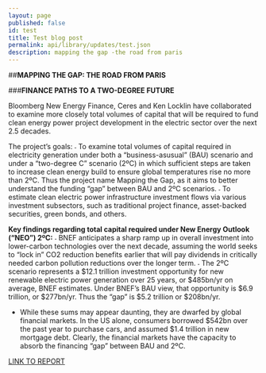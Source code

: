 ```yaml
---
layout: page
published: false 
id: test
title: Test blog post
permalink: api/library/updates/test.json
description: mapping the gap -the road from paris
---
```


##<b>MAPPING THE GAP: THE ROAD FROM PARIS</b>

###<b>FINANCE PATHS TO A TWO-DEGREE FUTURE</b>

Bloomberg New Energy Finance, Ceres and Ken Locklin have collaborated to examine more closely total volumes of capital that will be required to fund clean energy power project development in the electric sector over the next 2.5 decades.

The project’s goals:
˗ To examine total volumes of capital required in electricity generation under both a “business-asusual” (BAU) scenario and under a “two-degree C” scenario (2ºC) in which sufficient steps are taken to increase clean energy build to ensure global temperatures rise no more than 2ºC. Thus the project name Mapping the Gap, as it aims to better understand the funding “gap” between BAU and 2ºC scenarios.
˗ To estimate clean electric power infrastructure investment flows via various investment subsectors, such as traditional project finance, asset-backed securities, green bonds, and others.

<b>Key findings regarding total capital required under New Energy Outlook (“NEO”) 2ºC:</b>
˗ BNEF anticipates a sharp ramp up in overall investment into lower-carbon technologies over the next decade, assuming the world seeks to “lock in” CO2 reduction benefits earlier that will pay dividends in critically needed carbon pollution reductions over the longer term.
˗ The 2ºC scenario represents a $12.1 trillion investment opportunity for new renewable electric power generation over 25 years, or $485bn/yr on average, BNEF estimates. Under BNEF’s BAU view, that opportunity is $6.9 trillion, or $277bn/yr. Thus the “gap” is $5.2 trillion or $208bn/yr.
- While these sums may appear daunting, they are dwarfed by global financial markets. In the US alone, consumers borrowed $542bn over the past year to purchase cars, and assumed $1.4 trillion in new mortgage debt. Clearly, the financial markets have the capacity to absorb the financing “gap” between BAU and 2ºC.

[LINK TO REPORT](https://data.bloomberglp.com/bnef/sites/4/2016/01/CERES_BNEF_MTG_Overview_Deck_27January.pdf)
